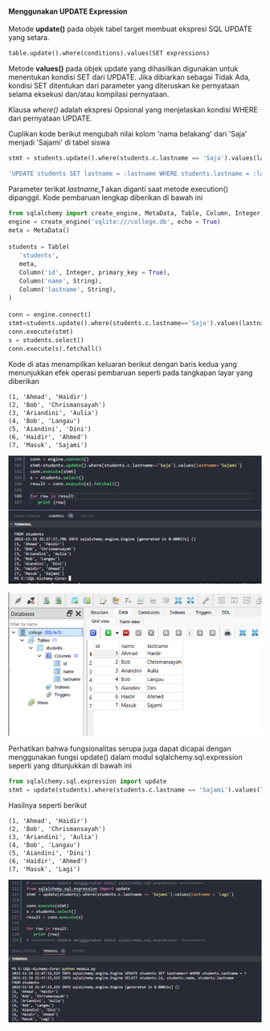 #### Menggunakan UPDATE Expression

Metode **update()** pada objek tabel target membuat ekspresi SQL UPDATE yang setara.

```python
table.update().where(conditions).values(SET expressions)
```

Metode **values()** pada objek update yang dihasilkan digunakan untuk menentukan kondisi SET dari UPDATE. Jika dibiarkan sebagai Tidak Ada, kondisi SET ditentukan dari parameter yang diteruskan ke pernyataan selama eksekusi dan/atau kompilasi pernyataan.

Klausa _where()_ adalah ekspresi Opsional yang menjelaskan kondisi WHERE dari pernyataan UPDATE.

Cuplikan kode berikut mengubah nilai kolom 'nama belakang' dari 'Saja' menjadi 'Sajami' di tabel siswa

```python
stmt = students.update().where(students.c.lastname == 'Saja').values(lastname = 'Sajami')
```

```sql
'UPDATE students SET lastname = :lastname WHERE students.lastname = :lastname_1'
```

Parameter terikat _lastname_1_ akan diganti saat metode execution() dipanggil. Kode pembaruan lengkap diberikan di bawah ini

```python
from sqlalchemy import create_engine, MetaData, Table, Column, Integer, String
engine = create_engine('sqlite:///college.db', echo = True)
meta = MetaData()

students = Table(
   'students', 
   meta, 
   Column('id', Integer, primary_key = True), 
   Column('name', String), 
   Column('lastname', String), 
)

conn = engine.connect()
stmt=students.update().where(students.c.lastname=='Saja').values(lastname='Sajami')
conn.execute(stmt)
s = students.select()
conn.execute(s).fetchall()
```

Kode di atas menampilkan keluaran berikut dengan baris kedua yang menunjukkan efek operasi pembaruan seperti pada tangkapan layar yang diberikan

```text
(1, 'Ahmad', 'Haidir')
(2, 'Bob', 'Chrismansayah')
(3, 'Ariandini', 'Aulia')
(4, 'Bob', 'Langau')
(5, 'Aiandini', 'Dini')
(6, 'Haidir', 'Ahmed')
(7, 'Masuk', 'Sajami')
```

![update data](update.png "update data")

![update data](update-graphic.png "update data")

Perhatikan bahwa fungsionalitas serupa juga dapat dicapai dengan menggunakan fungsi update() dalam modul sqlalchemy.sql.expression seperti yang ditunjukkan di bawah ini

```python
from sqlalchemy.sql.expression import update
stmt = update(students).where(students.c.lastname == 'Sajami').values(lastname = 'Lagi')
```

Hasilnya seperti berikut

```text
(1, 'Ahmad', 'Haidir')
(2, 'Bob', 'Chrismansayah')
(3, 'Ariandini', 'Aulia')
(4, 'Bob', 'Langau')
(5, 'Aiandini', 'Dini')
(6, 'Haidir', 'Ahmed')
(7, 'Masuk', 'Lagi')
```

![update data](update-modul.png "update data")